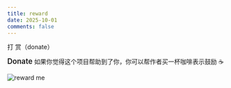 ```yaml
---
title: reward
date: 2025-10-01
comments: false
---
```


<span id="donate">打 赏（donate）</span>

<p id="div-border-left-green"><span style="font-size: 1.2em; font-weight: 600;">Donate</span>
    如果你觉得这个项目帮助到了你，你可以帮作者买一杯咖啡表示鼓励 ☕️
</p>

<img class="reward-all" src="/reward/rewardAll.png" alt="reward me">
